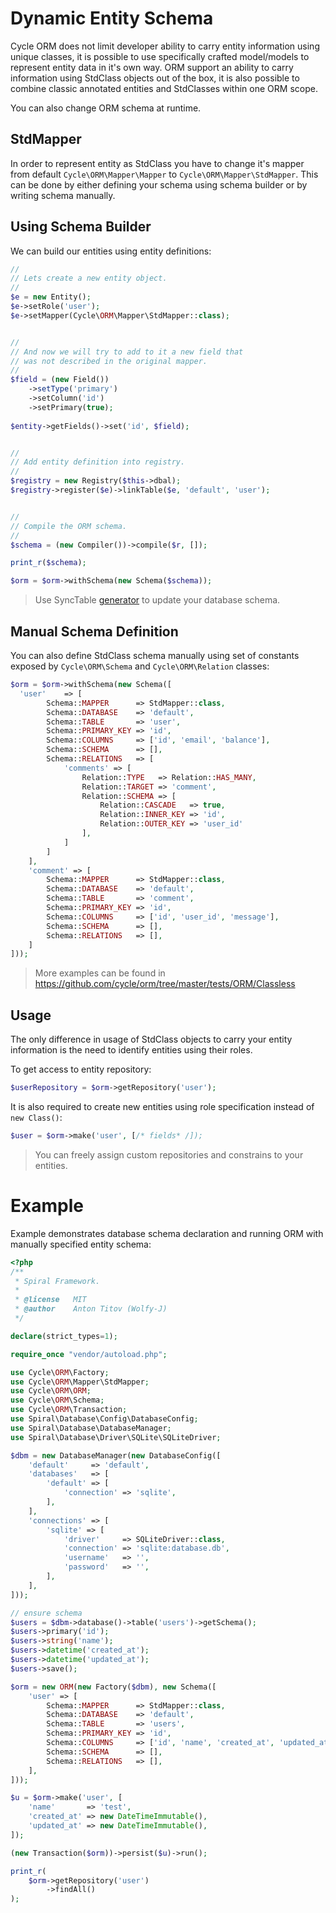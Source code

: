 # Dynamic Entity Schema
Cycle ORM does not limit developer ability to carry entity information using unique classes, it is possible to use specifically crafted model/models to represent entity data in it's own way. ORM support an ability to carry information using StdClass objects out of the box, it is also possible to combine classic annotated entities and StdClasses within one ORM scope.

You can also change ORM schema at runtime.

## StdMapper
In order to represent entity as StdClass you have to change it's mapper from default `Cycle\ORM\Mapper\Mapper` to `Cycle\ORM\Mapper\StdMapper`.
This can be done by either defining your schema using schema builder or by writing schema manually.

## Using Schema Builder
We can build our entities using entity definitions:

```php
//
// Lets create a new entity object.
//
$e = new Entity();
$e->setRole('user');
$e->setMapper(Cycle\ORM\Mapper\StdMapper::class);


//
// And now we will try to add to it a new field that 
// was not described in the original mapper.
//
$field = (new Field())
    ->setType('primary')
    ->setColumn('id')
    ->setPrimary(true);
    
$entity->getFields()->set('id', $field);


//
// Add entity definition into registry.
//
$registry = new Registry($this->dbal);
$registry->register($e)->linkTable($e, 'default', 'user');


//
// Compile the ORM schema.
//
$schema = (new Compiler())->compile($r, []);

print_r($schema);

$orm = $orm->withSchema(new Schema($schema));
```

> Use SyncTable [generator](/advanced/schema-builder.md) to update your database schema.

## Manual Schema Definition
You can also define StdClass schema manually using set of constants exposed by `Cycle\ORM\Schema` and `Cycle\ORM\Relation` classes:

```php
$orm = $orm->withSchema(new Schema([
  'user'    => [
        Schema::MAPPER      => StdMapper::class,
        Schema::DATABASE    => 'default',
        Schema::TABLE       => 'user',
        Schema::PRIMARY_KEY => 'id',
        Schema::COLUMNS     => ['id', 'email', 'balance'],
        Schema::SCHEMA      => [],
        Schema::RELATIONS   => [
            'comments' => [
                Relation::TYPE   => Relation::HAS_MANY,
                Relation::TARGET => 'comment',
                Relation::SCHEMA => [
                    Relation::CASCADE   => true,
                    Relation::INNER_KEY => 'id',
                    Relation::OUTER_KEY => 'user_id'
                ],
            ]
        ]
    ],
    'comment' => [
        Schema::MAPPER      => StdMapper::class,
        Schema::DATABASE    => 'default',
        Schema::TABLE       => 'comment',
        Schema::PRIMARY_KEY => 'id',
        Schema::COLUMNS     => ['id', 'user_id', 'message'],
        Schema::SCHEMA      => [],
        Schema::RELATIONS   => [],
    ]
]));
```

> More examples can be found in https://github.com/cycle/orm/tree/master/tests/ORM/Classless

## Usage
The only difference in usage of StdClass objects to carry your entity information is the need to identify entities using their roles.

To get access to entity repository:

```php
$userRepository = $orm->getRepository('user');
```

It is also required to create new entities using role specification instead of `new Class()`:

```php
$user = $orm->make('user', [/* fields* /]);
```

> You can freely assign custom repositories and constrains to your entities.

# Example
Example demonstrates database schema declaration and running ORM with manually specified entity schema:

```php
<?php
/**
 * Spiral Framework.
 *
 * @license   MIT
 * @author    Anton Titov (Wolfy-J)
 */

declare(strict_types=1);

require_once "vendor/autoload.php";

use Cycle\ORM\Factory;
use Cycle\ORM\Mapper\StdMapper;
use Cycle\ORM\ORM;
use Cycle\ORM\Schema;
use Cycle\ORM\Transaction;
use Spiral\Database\Config\DatabaseConfig;
use Spiral\Database\DatabaseManager;
use Spiral\Database\Driver\SQLite\SQLiteDriver;

$dbm = new DatabaseManager(new DatabaseConfig([
    'default'     => 'default',
    'databases'   => [
        'default' => [
            'connection' => 'sqlite',
        ],
    ],
    'connections' => [
        'sqlite' => [
            'driver'     => SQLiteDriver::class,
            'connection' => 'sqlite:database.db',
            'username'   => '',
            'password'   => '',
        ],
    ],
]));

// ensure schema
$users = $dbm->database()->table('users')->getSchema();
$users->primary('id');
$users->string('name');
$users->datetime('created_at');
$users->datetime('updated_at');
$users->save();

$orm = new ORM(new Factory($dbm), new Schema([
    'user' => [
        Schema::MAPPER      => StdMapper::class,
        Schema::DATABASE    => 'default',
        Schema::TABLE       => 'users',
        Schema::PRIMARY_KEY => 'id',
        Schema::COLUMNS     => ['id', 'name', 'created_at', 'updated_at'],
        Schema::SCHEMA      => [],
        Schema::RELATIONS   => [],
    ],
]));

$u = $orm->make('user', [
    'name'       => 'test',
    'created_at' => new DateTimeImmutable(),
    'updated_at' => new DateTimeImmutable(),
]);

(new Transaction($orm))->persist($u)->run();

print_r(
    $orm->getRepository('user')
        ->findAll()
);
```
